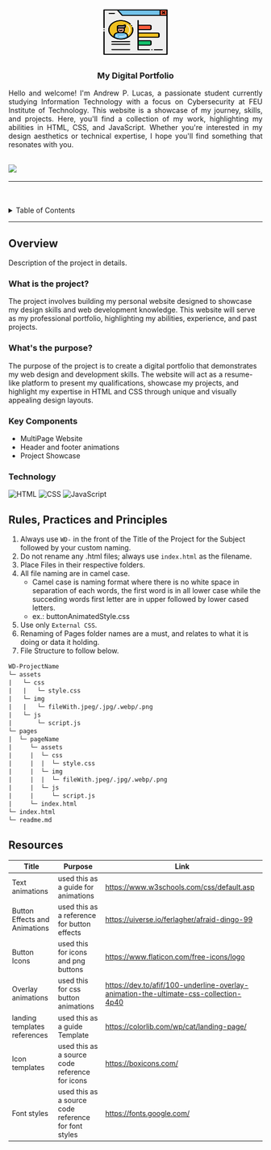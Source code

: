 <a name="readme-top">

<br/>

<br />
<div align="center">
  <a href="https://github.com/zyx-0314/">
  <!-- TODO: If you want to add logo or banner you can add it here -->
    <img src="./assets/img/portfolio.png" alt="Nyebe" width="130" height="100">
  </a>
<!-- TODO: Change Title to the name of the title of your Project -->
  <h3 align="center">My Digital Portfolio</h3>
</div>
<!-- TODO: Make a short description -->
<div align="justify">
  Hello and welcome! I'm Andrew P. Lucas, a passionate student currently studying Information Technology with a focus on Cybersecurity at FEU Institute of Technology. This website is a showcase of my journey, skills, and projects. Here, you'll find a collection of my work, highlighting my abilities in HTML, CSS, and JavaScript. Whether you're interested in my design aesthetics or technical expertise, I hope you'll find something that resonates with you.
</div>

<br />

<!-- TODO: Change the zyx-0314 into your github username  -->
<!-- TODO: Change the WD-Template-Project into the same name of your folder -->
![](https://visit-counter.vercel.app/counter.png?page=Lucas456th/WD-Finals)

---

<br />
<br />

<!-- TODO: If you want to add more layers for your readme -->
<details>
  <summary>Table of Contents</summary>
  <ol>
    <li>
      <a href="#overview">Overview</a>
      <ol>
        <li>
          <a href="#key-components">Key Components</a>
        </li>
        <li>
          <a href="#technology">Technology</a>
        </li>
      </ol>
    </li>
    <li>
      <a href="#rule,-practices-and-principles">Rules, Practices and Principles</a>
    </li>
    <li>
      <a href="#resources">Resources</a>
    </li>
  </ol>
</details>

---

## Overview

<!-- TODO: To be changed -->
<!-- The following are just sample -->
Description of the project in details.

### What is the project?
The project involves building my personal website designed to showcase my design skills and web development knowledge. This website will serve as my professional portfolio, highlighting my abilities, experience, and past projects.

### What's the purpose?
The purpose of the project is to create a digital portfolio that demonstrates my web design and development skills. The website will act as a resume-like platform to present my qualifications, showcase my projects, and highlight my expertise in HTML and CSS through unique and visually appealing design layouts.

### Key Components
<!-- TODO: List of Key Components -->
<!-- The following are just sample -->
- MultiPage Website 
- Header and footer animations
- Project Showcase


### Technology
<!-- TODO: List of Technology Used -->
![HTML](https://img.shields.io/badge/HTML-E34F26?style=for-the-badge&logo=html5&logoColor=white)
![CSS](https://img.shields.io/badge/CSS-1572B6?style=for-the-badge&logo=css3&logoColor=white)
![JavaScript](https://img.shields.io/badge/JavaScript-F7DF1E?style=for-the-badge&logo=javascript&logoColor=white)

## Rules, Practices and Principles
1. Always use `WD-` in the front of the Title of the Project for the Subject followed by your custom naming.
2. Do not rename any .html files; always use `index.html` as the filename.
3. Place Files in their respective folders.
4. All file naming are in camel case.
   - Camel case is naming format where there is no white space in separation of each words, the first word is in all lower case while the succeding words first letter are in upper followed by lower cased letters.
   - ex.: buttonAnimatedStyle.css
5. Use only `External CSS`.
6. Renaming of Pages folder names are a must, and relates to what it is doing or data it holding.
7. File Structure to follow below.

```
WD-ProjectName
└─ assets
|   └─ css
|   |   └─ style.css
|   └─ img
|   |   └─ fileWith.jpeg/.jpg/.webp/.png
|   └─ js
|       └─ script.js
└─ pages
|  └─ pageName
|     └─ assets
|     |  └─ css
|     |  |  └─ style.css
|     |  └─ img
|     |  |  └─ fileWith.jpeg/.jpg/.webp/.png
|     |  └─ js
|     |     └─ script.js
|     └─ index.html
└─ index.html
└─ readme.md
```

## Resources

<!-- TODO: Add References -->
Title | Purpose | Link |
|-|-|-|
| Text animations | used this as a guide for animations | https://www.w3schools.com/css/default.asp |
| Button Effects and Animations| used this as a reference for button effects | https://uiverse.io/ferlagher/afraid-dingo-99 |
| Button Icons | used this for icons and png buttons | https://www.flaticon.com/free-icons/logo |
| Overlay animations | used this for css button animations | https://dev.to/afif/100-underline-overlay-animation-the-ultimate-css-collection-4p40 |
| landing templates references | used this as a guide Template | https://colorlib.com/wp/cat/landing-page/ |
| Icon templates | used this as a source code reference for icons | https://boxicons.com/ |
| Font styles | used this as a source code reference for font styles | https://fonts.google.com/ |






